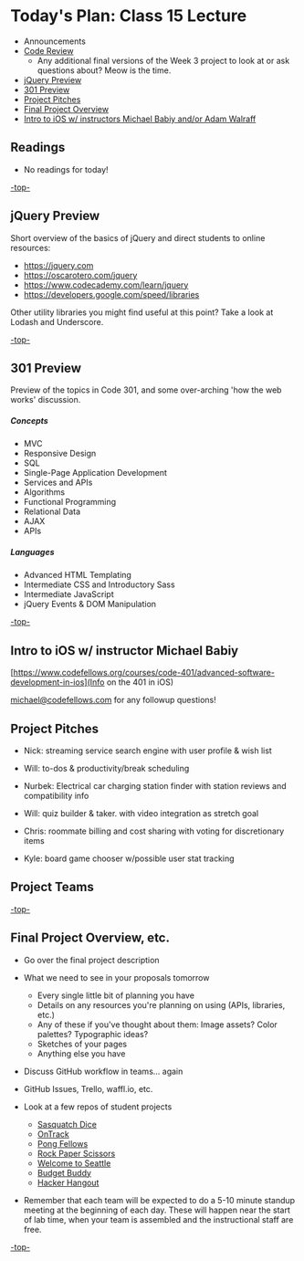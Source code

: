 <a id="top"></a>

# Today's Plan: Class 15 Lecture

- Announcements
- [Code Review](#codereview)
	- Any additional final versions of the Week 3 project to look at or ask questions about? Meow is the time.
- [jQuery Preview](#jquery)
- [301 Preview](#301)
- [Project Pitches](#pitches)
- [Final Project Overview](#project)
- [Intro to iOS w/ instructors Michael Babiy and/or Adam Walraff](ios)

## Readings

- No readings for today!

[-top-](#top)

<a id="jquery"></a>
## jQuery Preview

Short overview of the basics of jQuery and direct students to online resources:

- https://jquery.com
- https://oscarotero.com/jquery
- https://www.codecademy.com/learn/jquery
- https://developers.google.com/speed/libraries

Other utility libraries you might find useful at this point? Take a look at Lodash and Underscore.

[-top-](#top)

<a id="301"></a>
## 301 Preview

Preview of the topics in Code 301, and some over-arching 'how the web works' discussion.

##### Concepts
- MVC
- Responsive Design
- SQL
- Single-Page Application Development
- Services and APIs
- Algorithms
- Functional Programming
- Relational Data
- AJAX
- APIs

##### Languages
- Advanced HTML Templating
- Intermediate CSS and Introductory Sass
- Intermediate JavaScript
- jQuery Events & DOM Manipulation

[-top-](#top)

<a id="ios"></a>
## Intro to iOS w/ instructor Michael Babiy

[https://www.codefellows.org/courses/code-401/advanced-software-development-in-ios](Info on the 401 in iOS)

michael@codefellows.com for any followup questions!

<a id="pitches"></a>
## Project Pitches

- Nick: streaming service search engine with user profile & wish list

- Will: to-dos & productivity/break scheduling

- Nurbek: Electrical car charging station finder with station reviews and compatibility info

- Will: quiz builder & taker. with video integration as stretch goal

- Chris: roommate billing and cost sharing with voting for discretionary items

- Kyle: board game chooser w/possible user stat tracking

## Project Teams

[-top-](#top)

<a id="project"></a>
## Final Project Overview, etc.

- Go over the final project description
- What we need to see in your proposals tomorrow
  - Every single little bit of planning you have
  - Details on any resources you're planning on using (APIs, libraries, etc.)
  - Any of these if you've thought about them: Image assets? Color palettes? Typographic ideas?
  - Sketches of your pages
  - Anything else you have
- Discuss GitHub workflow in teams... again
- GitHub Issues, Trello, waffl.io, etc.
- Look at a few repos of student projects
    - [Sasquatch Dice](http://github.com/mmailman/dice-game/)
    - [OnTrack](http://github.com/jeffgebhardt/on-track/)
    - [Pong Fellows](https://github.com/shaallfar/PongFellows/)
    - [Rock Paper Scissors](https://github.com/jmalesh/final-project/)
    - [Welcome to Seattle](http://github.com/peterbreen/welcome-to-seattle/)
    - [Budget Buddy](http://github.com/stefuhnee/budget-buddy/)
    - [Hacker Hangout](http://github.com/ckperez/hackerhangout/)

- Remember that each team will be expected to do a 5-10 minute standup meeting at the beginning of each day. These will happen near the start of lab time, when your team is assembled and the instructional staff are free.

[-top-](#top)
